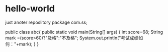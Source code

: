 # hello-world
just anoter reposlitory
package com.ss;

public class abc{
	 public static void main(String[] args) {
			int score=68;
			String mark =(score>60)?"及格":"不及格";
			System.out.println("考试成绩如何："+mark);
		}
}

